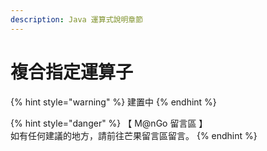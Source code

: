 ```yaml
---
description: Java 運算式說明章節
---
```


# 複合指定運算子

{% hint style="warning" %}
建置中
{% endhint %}

{% hint style="danger" %}
【 M@nGo 留言區 】\
如有任何建議的地方，請前往芒果留言區留言。
{% endhint %}
